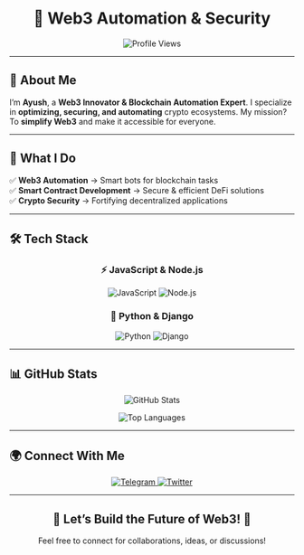 <h1 align="center">🚀 Web3 Automation & Security</h1>  
<p align="center">
  <img src="https://komarev.com/ghpvc/?username=ayusharyaneth&color=blue" alt="Profile Views" />
</p>

---

## 👋 About Me  
I’m **Ayush**, a **Web3 Innovator & Blockchain Automation Expert**. I specialize in **optimizing, securing, and automating** crypto ecosystems. My mission? To **simplify Web3** and make it accessible for everyone.  

---

## 🚀 What I Do  

✅ **Web3 Automation** → Smart bots for blockchain tasks  
✅ **Smart Contract Development** → Secure & efficient DeFi solutions  
✅ **Crypto Security** → Fortifying decentralized applications  

---

## 🛠️ Tech Stack  

<h3 align="center">⚡ JavaScript & Node.js</h3>  
<p align="center">  
  <img src="https://img.shields.io/badge/JavaScript-F7DF1E?style=for-the-badge&logo=javascript&logoColor=black" alt="JavaScript" />  
  <img src="https://img.shields.io/badge/Node.js-339933?style=for-the-badge&logo=nodedotjs&logoColor=white" alt="Node.js" />  
</p>  

<h3 align="center">🐍 Python & Django</h3>  
<p align="center">  
  <img src="https://img.shields.io/badge/Python-3776AB?style=for-the-badge&logo=python&logoColor=white" alt="Python" />  
  <img src="https://img.shields.io/badge/Django-092D3F?style=for-the-badge&logo=django&logoColor=white" alt="Django" />  
</p>  

---

## 📊 GitHub Stats  

<p align="center">  
  <img src="https://github-readme-stats.vercel.app/api?username=ayusharyaneth&show_icons=true&count_private=true&theme=dark&hide_border=true&card_width=500" alt="GitHub Stats" />  
</p>  

<p align="center">  
  <img src="https://github-readme-stats.vercel.app/api/top-langs/?username=ayusharyaneth&langs_count=5&theme=dark&hide_title=true&hide_border=true&layout=compact&card_width=500" alt="Top Languages" />  
</p>  

---

## 🌍 Connect With Me  

<p align="center">
  <a href="https://t.me/AyushAryaneth">
    <img src="https://img.shields.io/badge/Telegram-2CA5E0?style=for-the-badge&logo=telegram&logoColor=white" alt="Telegram" />
  </a>
  <a href="https://twitter.com/AyushAryaneth">
    <img src="https://img.shields.io/badge/Twitter-1DA1F2?style=for-the-badge&logo=twitter&logoColor=white" alt="Twitter" />
  </a>
</p>

---

<h2 align="center">🚀 Let’s Build the Future of Web3! 🚀</h2>
<p align="center">Feel free to connect for collaborations, ideas, or discussions!</p>